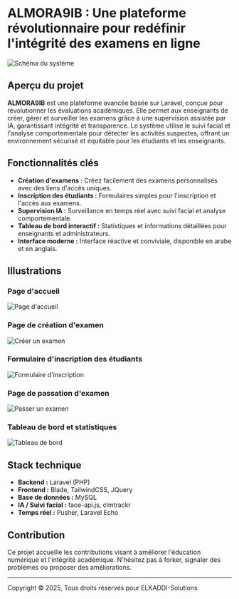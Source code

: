 # ALMORA9IB : Une plateforme révolutionnaire pour redéfinir l'intégrité des examens en ligne

![Schéma du système](https://media.licdn.com/dms/image/v2/D4E22AQEzAcs72_p40w/feedshare-shrink_2048_1536/B4EZS3mjekGwAo-/0/1738247138906?e=1759363200&v=beta&t=TFU1kJI0B0PU9k7mO0yASBmwTzvrolosgVKp0WBjnLo)

## Aperçu du projet

**ALMORA9IB** est une plateforme avancée basée sur Laravel, conçue pour révolutionner les évaluations académiques. Elle permet aux enseignants de créer, gérer et surveiller les examens grâce à une supervision assistée par IA, garantissant intégrité et transparence. Le système utilise le suivi facial et l'analyse comportementale pour détecter les activités suspectes, offrant un environnement sécurisé et équitable pour les étudiants et les enseignants.

## Fonctionnalités clés

- **Création d'examens :** Créez facilement des examens personnalisés avec des liens d'accès uniques.  
- **Inscription des étudiants :** Formulaires simples pour l'inscription et l'accès aux examens.  
- **Supervision IA :** Surveillance en temps réel avec suivi facial et analyse comportementale.  
- **Tableau de bord interactif :** Statistiques et informations détaillées pour enseignants et administrateurs.  
- **Interface moderne :** Interface réactive et conviviale, disponible en arabe et en anglais.

## Illustrations

### Page d'accueil
![Page d'accueil](https://media.licdn.com/dms/image/v2/D4E22AQEuo8qR4fetEA/feedshare-shrink_2048_1536/B4EZS3mjciHoAo-/0/1738247138644?e=1759363200&v=beta&t=7qewGpZy5p9A4rw-aCYOsxUYme7y7x_MPLoadD_uudE)

### Page de création d'examen
![Créer un examen](https://media.licdn.com/dms/image/v2/D4E22AQFOIWqqAxaqxw/feedshare-shrink_2048_1536/B4EZS3mjcFHcA0-/0/1738247127759?e=1759363200&v=beta&t=Suh26Q_Bbw_Ze6FDUc8Nmo_i_vAU2dYAfqPV0lRhv9w)

### Formulaire d'inscription des étudiants
![Formulaire d'inscription](https://media.licdn.com/dms/image/v2/D4E22AQH1xK57UXynnQ/feedshare-shrink_2048_1536/B4EZS3mjcuG0Ao-/0/1738247129582?e=1759363200&v=beta&t=dhTAC4o5T0LpIVG0vZvSJbYEVcgU6PdAcBQhUb0ch_E)

### Page de passation d'examen
![Passer un examen](https://media.licdn.com/dms/image/v2/D4E22AQHPNjeMdNrG0g/feedshare-shrink_2048_1536/B4EZS3mjeuGYAs-/0/1738247144117?e=1759363200&v=beta&t=X6WAbk7wdvGCiTwoeAsAj5oqZ6Xx00MsrFngchxRTOM)

### Tableau de bord et statistiques
![Tableau de bord](https://media.licdn.com/dms/image/v2/D4E22AQGeEM3NS322Uw/feedshare-shrink_2048_1536/B4EZS3mjeMHUAs-/0/1738247140564?e=1759363200&v=beta&t=I7jmBlC5B-7nxUBwLPLt_woCd1Q0T-UL8FmvCGhxm4Y)

## Stack technique

- **Backend :** Laravel (PHP)  
- **Frontend :** Blade, TailwindCSS, JQuery  
- **Base de données :** MySQL  
- **IA / Suivi facial :** face-api.js, clmtrackr  
- **Temps réel :** Pusher, Laravel Echo

## Contribution

Ce projet accueille les contributions visant à améliorer l'éducation numérique et l'intégrité académique. N'hésitez pas à forker, signaler des problèmes ou proposer des améliorations.

---

Copyright © 2025, Tous droits réservés pour ELKADDI-Solutions
